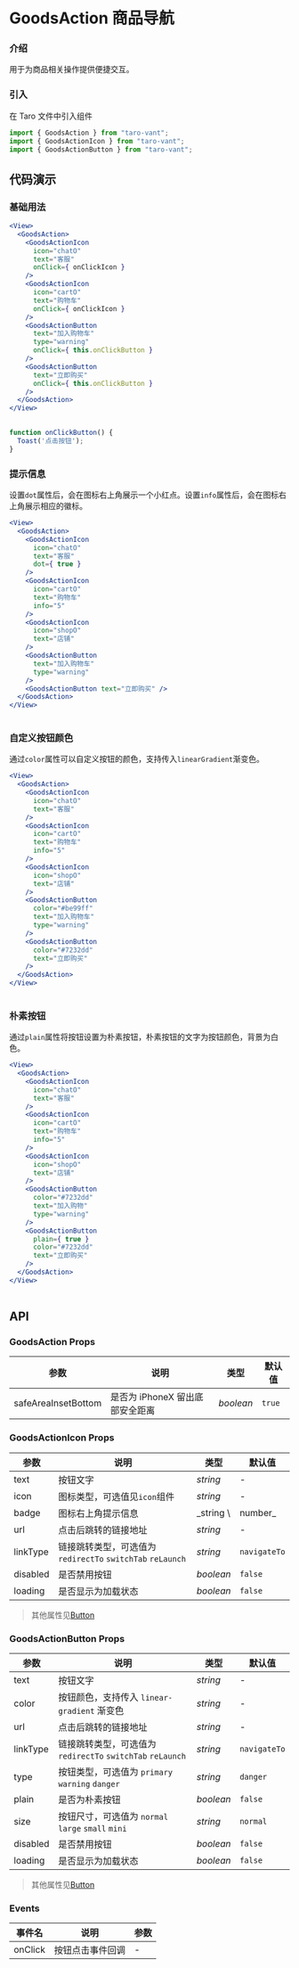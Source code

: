 # GoodsAction 商品导航

### 介绍

用于为商品相关操作提供便捷交互。

### 引入

在 Taro 文件中引入组件

```js
import { GoodsAction } from "taro-vant";
import { GoodsActionIcon } from "taro-vant";
import { GoodsActionButton } from "taro-vant"; 
```


## 代码演示

### 基础用法

```jsx
<View>
  <GoodsAction>
    <GoodsActionIcon
      icon="chatO"
      text="客服"
      onClick={ onClickIcon }
    />
    <GoodsActionIcon
      icon="cartO"
      text="购物车"
      onClick={ onClickIcon }
    />
    <GoodsActionButton
      text="加入购物车"
      type="warning"
      onClick={ this.onClickButton }
    />
    <GoodsActionButton
      text="立即购买"
      onClick={ this.onClickButton }
    />
  </GoodsAction>
</View>
 
```

```js
function onClickButton() {
  Toast('点击按钮');
} 
```

### 提示信息

设置`dot`属性后，会在图标右上角展示一个小红点。设置`info`属性后，会在图标右上角展示相应的徽标。

```jsx
<View>
  <GoodsAction>
    <GoodsActionIcon
      icon="chatO"
      text="客服"
      dot={ true }
    />
    <GoodsActionIcon
      icon="cartO"
      text="购物车"
      info="5"
    />
    <GoodsActionIcon
      icon="shopO"
      text="店铺"
    />
    <GoodsActionButton
      text="加入购物车"
      type="warning"
    />
    <GoodsActionButton text="立即购买" />
  </GoodsAction>
</View>
 
```

### 自定义按钮颜色

通过`color`属性可以自定义按钮的颜色，支持传入`linearGradient`渐变色。

```jsx
<View>
  <GoodsAction>
    <GoodsActionIcon
      icon="chatO"
      text="客服"
    />
    <GoodsActionIcon
      icon="cartO"
      text="购物车"
      info="5"
    />
    <GoodsActionIcon
      icon="shopO"
      text="店铺"
    />
    <GoodsActionButton
      color="#be99ff"
      text="加入购物车"
      type="warning"
    />
    <GoodsActionButton
      color="#7232dd"
      text="立即购买"
    />
  </GoodsAction>
</View>
 
```

### 朴素按钮

通过`plain`属性将按钮设置为朴素按钮，朴素按钮的文字为按钮颜色，背景为白色。

```jsx
<View>
  <GoodsAction>
    <GoodsActionIcon
      icon="chatO"
      text="客服"
    />
    <GoodsActionIcon
      icon="cartO"
      text="购物车"
      info="5"
    />
    <GoodsActionIcon
      icon="shopO"
      text="店铺"
    />
    <GoodsActionButton
      color="#7232dd"
      text="加入购物"
      type="warning"
    />
    <GoodsActionButton
      plain={ true }
      color="#7232dd"
      text="立即购买"
    />
  </GoodsAction>
</View>
 
```

## API

### GoodsAction Props

| 参数                  | 说明                   | 类型        | 默认值    |
|---------------------|----------------------|-----------|--------|
| safeAreaInsetBottom | 是否为 iPhoneX 留出底部安全距离 | _boolean_ | `true` |

### GoodsActionIcon Props

| 参数       | 说明                                              | 类型        | 默认值          |
|----------|-------------------------------------------------|-----------|--------------|
| text     | 按钮文字                                            | _string_  | -            |
| icon     | 图标类型，可选值见`icon`组件                               | _string_  | -            |
| badge    | 图标右上角提示信息                                       | _string \ | number_      | - |
| url      | 点击后跳转的链接地址                                      | _string_  | -            |
| linkType | 链接跳转类型，可选值为 `redirectTo` `switchTab` `reLaunch` | _string_  | `navigateTo` |
| disabled | 是否禁用按钮                                          | _boolean_ | `false`      |
| loading  | 是否显示为加载状态                                       | _boolean_ | `false`      |
> 其他属性见[Button](#/button)

### GoodsActionButton Props

| 参数       | 说明                                              | 类型        | 默认值          |
|----------|-------------------------------------------------|-----------|--------------|
| text     | 按钮文字                                            | _string_  | -            |
| color    | 按钮颜色，支持传入 `linear-gradient` 渐变色                 | _string_  | -            |
| url      | 点击后跳转的链接地址                                      | _string_  | -            |
| linkType | 链接跳转类型，可选值为 `redirectTo` `switchTab` `reLaunch` | _string_  | `navigateTo` |
| type     | 按钮类型，可选值为 `primary` `warning` `danger`          | _string_  | `danger`     |
| plain    | 是否为朴素按钮                                         | _boolean_ | `false`      |
| size     | 按钮尺寸，可选值为 `normal` `large` `small` `mini`       | _string_  | `normal`     |
| disabled | 是否禁用按钮                                          | _boolean_ | `false`      |
| loading  | 是否显示为加载状态                                       | _boolean_ | `false`      |
> 其他属性见[Button](#/button)

### Events

| 事件名     | 说明       | 参数  |
|---------|----------|-----|
| onClick | 按钮点击事件回调 | -   |
